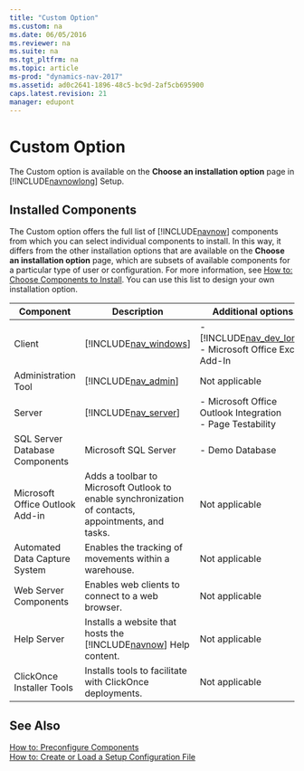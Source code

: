 ```yaml
---
title: "Custom Option"
ms.custom: na
ms.date: 06/05/2016
ms.reviewer: na
ms.suite: na
ms.tgt_pltfrm: na
ms.topic: article
ms-prod: "dynamics-nav-2017"
ms.assetid: ad0c2641-1896-48c5-bc9d-2af5cb695900
caps.latest.revision: 21
manager: edupont
---
```

# Custom Option
The Custom option is available on the **Choose an installation option** page in [!INCLUDE[navnowlong](includes/navnowlong_md.md)] Setup.  
  
## Installed Components  
 The Custom option offers the full list of [!INCLUDE[navnow](includes/navnow_md.md)] components from which you can select individual components to install. In this way, it differs from the other installation options that are available on the **Choose an installation option** page, which are subsets of available components for a particular type of user or configuration. For more information, see [How to: Choose Components to Install](How%20to:%20Choose%20Components%20to%20Install.md). You can use this list to design your own installation option.  
  
|Component|Description|Additional options|  
|---------------|-----------------|------------------------|  
|Client|[!INCLUDE[nav_windows](includes/nav_windows_md.md)]|-   [!INCLUDE[nav_dev_long](includes/nav_dev_long_md.md)]<br />-   Microsoft Office Excel Add\-In|  
|Administration Tool|[!INCLUDE[nav_admin](includes/nav_admin_md.md)]|Not applicable|  
|Server|[!INCLUDE[nav_server](includes/nav_server_md.md)]|-   Microsoft Office Outlook Integration<br />-   Page Testability|  
|SQL Server Database Components|Microsoft SQL Server|-   Demo Database|  
|Microsoft Office Outlook Add\-in|Adds a toolbar to Microsoft Outlook to enable synchronization of contacts, appointments, and tasks.|Not applicable|  
|Automated Data Capture System|Enables the tracking of movements within a warehouse.|Not applicable|  
|Web Server Components|Enables web clients to connect to a web browser.|Not applicable|  
|Help Server|Installs a website that hosts the [!INCLUDE[navnow](includes/navnow_md.md)] Help content.|Not applicable|  
|ClickOnce Installer Tools|Installs tools to facilitate with ClickOnce deployments.|Not applicable|  
  
## See Also  
 [How to: Preconfigure Components](How%20to:%20Preconfigure%20Components.md)   
 [How to: Create or Load a Setup Configuration File](How%20to:%20Create%20or%20Load%20a%20Setup%20Configuration%20File.md)